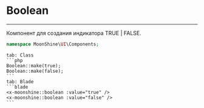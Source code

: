 # Boolean
---
Компонент для создания индикатора TRUE | FALSE.

```php
namespace MoonShine\UI\Components;
```

~~~tabs
tab: Class
```php
Boolean::make(true);
Boolean::make(false);
```
tab: Blade
```blade
<x-moonshine::boolean :value="true" />
<x-moonshine::boolean :value="false" />
```
~~~